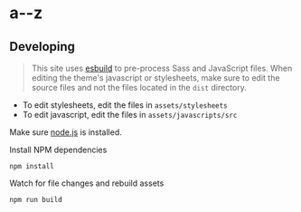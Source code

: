 # a--z

## Developing

> This site uses [esbuild](https://esbuild.github.io/) to pre-process Sass and JavaScript files.
When editing the theme's javascript or stylesheets, make sure to edit the source files and not
the files located in the `dist` directory.

- To edit stylesheets, edit the files in `assets/stylesheets`
- To edit javascript, edit the files in `assets/javascripts/src`

Make sure [node.js](https://nodejs.org/en) is installed.

Install NPM dependencies

`npm install`

Watch for file changes and rebuild assets

`npm run build`

